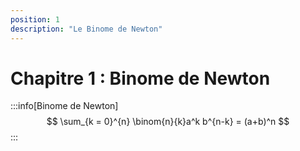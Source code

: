 ```yaml
---
position: 1
description: "Le Binome de Newton"
---
```


# Chapitre 1 : Binome de Newton

:::info[Binome de Newton]
$$
\sum_{k = 0}^{n} \binom{n}{k}a^k b^{n-k} = (a+b)^n
$$
:::